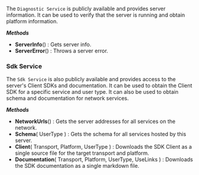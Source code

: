 
The `Diagnostic Service` is publicly available and provides server information.
It can be used to verify that the server is running and obtain platform information.

***Methods***
- **ServerInfo**() : Gets server info.
- **ServerError**() : Throws a server error.


### Sdk Service

The `Sdk Service` is also publicly available and provides access to the server's Client SDKs and documentation.
It can be used to obtain the Client SDK for a specific service and user type.
It can also be used to obtain schema and documentation for network services.

***Methods***
- **NetworkUrls**() : Gets the server addresses for all services on the network.
- **Schema**( UserType ) : Gets the schema for all services hosted by this server.
- **Client**( Transport, Platform, UserType ) : Downloads the SDK Client as a single source file for the target transport and platform.
- **Documentation**( Transport, Platform, UserType, UseLinks ) : Downloads the SDK documentation as a single markdown file.
